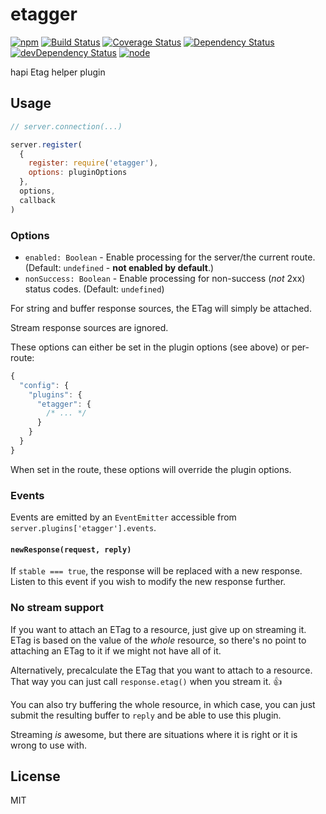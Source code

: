 # etagger

[![npm](https://img.shields.io/npm/v/etagger.svg?style=flat-square)](https://www.npmjs.com/package/etagger)
[![Build Status](https://img.shields.io/travis/seangenabe/etagger/master.svg?style=flat-square)](https://travis-ci.org/seangenabe/etagger)
[![Coverage Status](https://img.shields.io/coveralls/seangenabe/etagger/master.svg?style=flat-square)](https://coveralls.io/github/seangenabe/etagger?branch=master)
[![Dependency Status](https://img.shields.io/david/seangenabe/etagger.svg?style=flat-square)](https://david-dm.org/seangenabe/etagger)
[![devDependency Status](https://img.shields.io/david/dev/seangenabe/etagger.svg?style=flat-square)](https://david-dm.org/seangenabe/etagger#info=devDependencies)
[![node](https://img.shields.io/node/v/etagger.svg?style=flat-square)](https://nodejs.org/en/download/)

hapi Etag helper plugin

## Usage

```javascript
// server.connection(...)

server.register(
  {
    register: require('etagger'),
    options: pluginOptions
  },
  options,
  callback
)
```

### Options

* `enabled: Boolean` - Enable processing for the server/the current route. (Default: `undefined`  - **not enabled by default**.)
* `nonSuccess: Boolean` - Enable processing for non-success (_not_ 2xx) status codes. (Default: `undefined`)

For string and buffer response sources, the ETag will simply be attached.

Stream response sources are ignored.

These options can either be set in the plugin options (see above) or per-route:

```javascript
{
  "config": {
    "plugins": {
      "etagger": {
        /* ... */
      }
    }
  }
}
```

When set in the route, these options will override the plugin options.

### Events

Events are emitted by an `EventEmitter` accessible from `server.plugins['etagger'].events`.

#### `newResponse(request, reply)`

If `stable === true`, the response will be replaced with a new response. Listen to this event if you wish to modify the new response further.

### No stream support

If you want to attach an ETag to a resource, just give up on streaming it. ETag is based on the value of the _whole_ resource, so there's no point to attaching an ETag to it if we might not have all of it.

Alternatively, precalculate the ETag that you want to attach to a resource. That way you can just call `response.etag()` when you stream it. 👍

You can also try buffering the whole resource, in which case, you can just submit the resulting buffer to `reply` and be able to use this plugin.

Streaming _is_ awesome, but there are situations where it is right or it is wrong to use with.

## License

MIT

